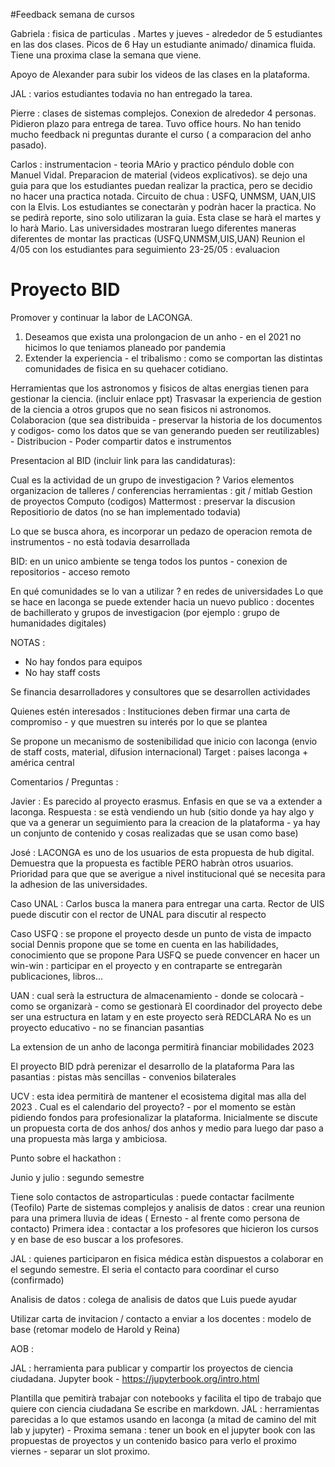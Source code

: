 

#Feedback semana de cursos

Gabriela : fisica de particulas . Martes y jueves - alrededor de 5 estudiantes en las dos clases. Picos de 6
Hay un estudiante animado/ dinamica fluida.
Tiene una proxima clase la semana que viene.

Apoyo de Alexander para subir los videos de las clases en la plataforma.

JAL : varios estudiantes todavia no han entregado la tarea.

Pierre : clases de sistemas complejos. Conexion de alrededor 4 personas. Pidieron plazo para entrega de tarea.
Tuvo office hours. No han tenido mucho feedback ni preguntas durante el curso ( a comparacion del anho pasado).

Carlos : instrumentacion - teoria MArio y practico péndulo doble con Manuel Vidal.
Preparacion de material (videos explicativos). se dejo una guia para que los estudiantes puedan realizar la practica, pero se decidio no hacer una practica notada.
Circuito de chua : USFQ, UNMSM, UAN,UIS con la Elvis. Los estudiantes se conectaràn y podràn hacer la practica. No se pedirà reporte, sino solo utilizaran la guia.
Esta clase se harà el martes y lo harà Mario.
Las universidades mostraran luego diferentes maneras diferentes de montar las practicas (USFQ,UNMSM,UIS,UAN)
Reunion el 4/05 con los estudiantes para seguimiento
23-25/05 : evaluacion

# Proyecto BID

Promover y continuar la labor de LACONGA.
1. Deseamos que exista una prolongacion de un anho - en el 2021 no hicimos lo que teniamos planeado por pandemia
2. Extender la experiencia - el tribalismo : como se comportan las distintas comunidades de fisica en su quehacer cotidiano.

Herramientas que los astronomos y fisicos de altas energias tienen para gestionar la ciencia. (incluir enlace ppt)
Trasvasar la experiencia de gestion de la ciencia a otros grupos que no sean fisicos ni astronomos.
Colaboracion (que sea distribuida - preservar la historia de los documentos y codigos- como los datos que se van generando pueden ser reutilizables) - Distribucion - 
Poder compartir datos e instrumentos

Presentacion al BID (incluir link para las candidaturas):

Cual es la actividad de un grupo de investigacion ? Varios elementos
organizacion de talleres / conferencias
herramientas : git / mitlab
Gestion de proyectos
Computo (codigos)
Mattermost : preservar la discusion
Repositiorio de datos (no se han implementado todavia)

Lo que se busca ahora, es incorporar un pedazo de operacion remota de instrumentos - no està todavia desarrollada

BID: en un unico ambiente se tenga todos los puntos - conexion de repositorios - acceso remoto

En qué comunidades se lo van a utilizar ? en redes de universidades
Lo que se hace en laconga se puede extender hacia un nuevo publico : docentes de bachillerato y grupos de investigacion (por ejemplo : grupo de humanidades digitales)

NOTAS :
- No hay fondos para equipos
- No hay staff costs

Se financia desarrolladores y consultores que se desarrollen actividades

Quienes estén interesados :
Instituciones deben firmar una carta de compromiso - y que muestren su interés por lo que se plantea

Se propone un mecanismo de sostenibilidad que inicio con laconga (envio de staff costs, material, difusion internacional)
Target : paises laconga + américa central

Comentarios / Preguntas :

Javier : Es parecido al proyecto erasmus. Enfasis en que se va a extender a laconga. Respuesta : se està vendiendo un hub (sitio donde ya hay algo y que va a generar
un seguimiento para la creacion de la plataforma - ya hay un conjunto de contenido y cosas realizadas que se usan como base)

José : LACONGA es uno de los usuarios de esta propuesta de hub digital. Demuestra que la propuesta es factible PERO habràn otros usuarios. Prioridad para que 
que se averigue a nivel institucional qué se necesita para la adhesion de las universidades.

Caso UNAL : Carlos busca la manera para entregar una carta.
Rector de UIS puede discutir con el rector de UNAL para discutir al respecto

Caso USFQ : se propone el proyecto desde un punto de vista de impacto social
Dennis propone que se tome en cuenta en las habilidades, conocimiento que se propone
Para USFQ se puede convencer en hacer un win-win : participar en el proyecto y en contraparte se entregaràn publicaciones, libros...

UAN : cual serà la estructura de almacenamiento - donde se colocarà - como se organizarà - como se gestionarà
El coordinador del proyecto debe ser una estructura en latam y en este proyecto serà REDCLARA
No es un proyecto educativo - no se financian pasantias

La extension de un anho de laconga permitirà financiar mobilidades 2023

El proyecto BID pdrà perenizar el desarrollo de la plataforma
Para las pasantias : pistas màs sencillas - convenios bilaterales

UCV : esta idea permitirà de mantener el ecosistema digital mas alla del 2023 . Cual es el calendario del proyecto? - por el momento se estàn pidiendo fondos para
profesionalizar la plataforma. Inicialmente se discute un propuesta corta de dos anhos/ dos anhos y medio para luego dar paso a una propuesta màs larga y ambiciosa.



Punto sobre el hackathon :

Junio y julio : segundo semestre

Tiene solo contactos de astroparticulas : puede contactar facilmente (Teofilo)
Parte de sistemas complejos y analisis de datos : crear una reunion para una primera lluvia de ideas ( Ernesto - al frente como persona de contacto)
Primera idea : contactar a los profesores que hicieron los cursos y en base de eso buscar a los profesores.

JAL : quienes participaron en fisica médica estàn dispuestos a colaborar en el segundo semestre. El seria el contacto para coordinar el curso (confirmado)

Analisis de datos : colega de analisis de datos que Luis puede ayudar

Utilizar carta de invitacion / contacto a enviar a los docentes : modelo de base (retomar modelo de Harold y Reina)


AOB :

JAL : herramienta para publicar y compartir los proyectos de ciencia ciudadana.  Jupyter book - https://jupyterbook.org/intro.html

Plantilla que pemitirà trabajar con notebooks y facilita el tipo de trabajo que quiere con ciencia ciudadana
Se escribe en markdown.
JAL : herramientas parecidas a lo que estamos usando en laconga (a mitad de camino del mit lab y jupyter) -
Proxima semana : tener un book en el jupyter book con las propuestas de proyectos y un contenido basico para verlo el proximo viernes - separar un slot proximo.










